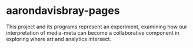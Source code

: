 # aarondavisbray-pages
This project and its programs represent an experiment, examining how our interpretation of media-meta can become a collaborative component in exploring where art and analytics intersect.
